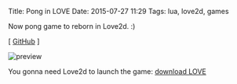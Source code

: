Title: Pong in LOVE
Date: 2015-07-27 11:29
Tags: lua, love2d, games

Now pong game to reborn in Love2d. :)

[ [GitHub](https://github.com/agrrh/love_pong) ]

![preview]({filename}/media/pong-love-showoff.png)

You gonna need Love2d to launch the game: [download LOVE](https://love2d.org/)
